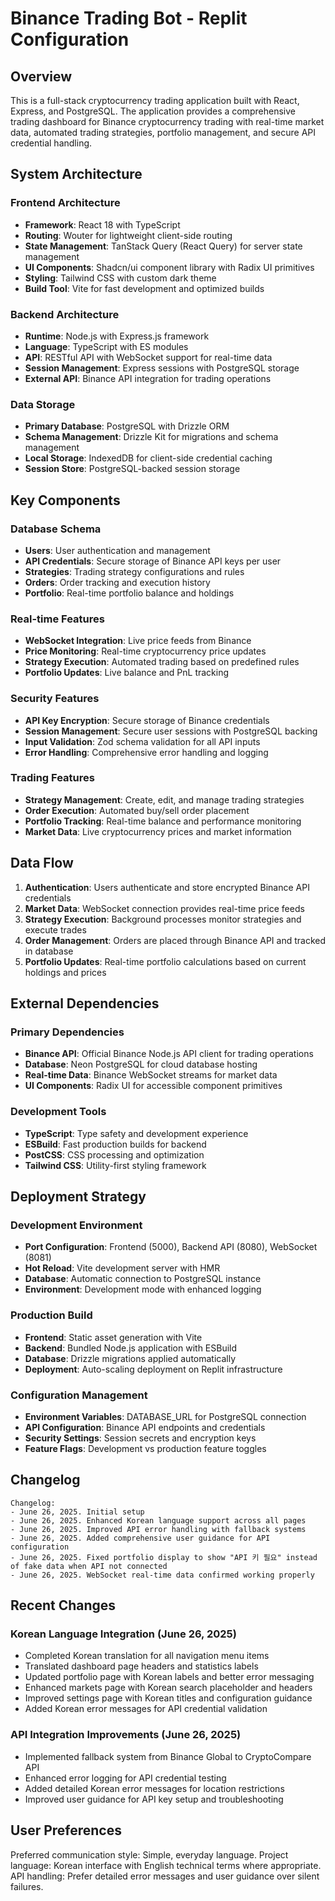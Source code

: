 # Binance Trading Bot - Replit Configuration

## Overview

This is a full-stack cryptocurrency trading application built with React, Express, and PostgreSQL. The application provides a comprehensive trading dashboard for Binance cryptocurrency trading with real-time market data, automated trading strategies, portfolio management, and secure API credential handling.

## System Architecture

### Frontend Architecture
- **Framework**: React 18 with TypeScript
- **Routing**: Wouter for lightweight client-side routing
- **State Management**: TanStack Query (React Query) for server state management
- **UI Components**: Shadcn/ui component library with Radix UI primitives
- **Styling**: Tailwind CSS with custom dark theme
- **Build Tool**: Vite for fast development and optimized builds

### Backend Architecture
- **Runtime**: Node.js with Express.js framework
- **Language**: TypeScript with ES modules
- **API**: RESTful API with WebSocket support for real-time data
- **Session Management**: Express sessions with PostgreSQL storage
- **External API**: Binance API integration for trading operations

### Data Storage
- **Primary Database**: PostgreSQL with Drizzle ORM
- **Schema Management**: Drizzle Kit for migrations and schema management
- **Local Storage**: IndexedDB for client-side credential caching
- **Session Store**: PostgreSQL-backed session storage

## Key Components

### Database Schema
- **Users**: User authentication and management
- **API Credentials**: Secure storage of Binance API keys per user
- **Strategies**: Trading strategy configurations and rules
- **Orders**: Order tracking and execution history
- **Portfolio**: Real-time portfolio balance and holdings

### Real-time Features
- **WebSocket Integration**: Live price feeds from Binance
- **Price Monitoring**: Real-time cryptocurrency price updates
- **Strategy Execution**: Automated trading based on predefined rules
- **Portfolio Updates**: Live balance and PnL tracking

### Security Features
- **API Key Encryption**: Secure storage of Binance credentials
- **Session Management**: Secure user sessions with PostgreSQL backing
- **Input Validation**: Zod schema validation for all API inputs
- **Error Handling**: Comprehensive error handling and logging

### Trading Features
- **Strategy Management**: Create, edit, and manage trading strategies
- **Order Execution**: Automated buy/sell order placement
- **Portfolio Tracking**: Real-time balance and performance monitoring
- **Market Data**: Live cryptocurrency prices and market information

## Data Flow

1. **Authentication**: Users authenticate and store encrypted Binance API credentials
2. **Market Data**: WebSocket connection provides real-time price feeds
3. **Strategy Execution**: Background processes monitor strategies and execute trades
4. **Order Management**: Orders are placed through Binance API and tracked in database
5. **Portfolio Updates**: Real-time portfolio calculations based on current holdings and prices

## External Dependencies

### Primary Dependencies
- **Binance API**: Official Binance Node.js API client for trading operations
- **Database**: Neon PostgreSQL for cloud database hosting
- **Real-time Data**: Binance WebSocket streams for market data
- **UI Components**: Radix UI for accessible component primitives

### Development Tools
- **TypeScript**: Type safety and development experience
- **ESBuild**: Fast production builds for backend
- **PostCSS**: CSS processing and optimization
- **Tailwind CSS**: Utility-first styling framework

## Deployment Strategy

### Development Environment
- **Port Configuration**: Frontend (5000), Backend API (8080), WebSocket (8081)
- **Hot Reload**: Vite development server with HMR
- **Database**: Automatic connection to PostgreSQL instance
- **Environment**: Development mode with enhanced logging

### Production Build
- **Frontend**: Static asset generation with Vite
- **Backend**: Bundled Node.js application with ESBuild
- **Database**: Drizzle migrations applied automatically
- **Deployment**: Auto-scaling deployment on Replit infrastructure

### Configuration Management
- **Environment Variables**: DATABASE_URL for PostgreSQL connection
- **API Configuration**: Binance API endpoints and credentials
- **Security Settings**: Session secrets and encryption keys
- **Feature Flags**: Development vs production feature toggles

## Changelog
```
Changelog:
- June 26, 2025. Initial setup
- June 26, 2025. Enhanced Korean language support across all pages
- June 26, 2025. Improved API error handling with fallback systems
- June 26, 2025. Added comprehensive user guidance for API configuration
- June 26, 2025. Fixed portfolio display to show "API 키 필요" instead of fake data when API not connected
- June 26, 2025. WebSocket real-time data confirmed working properly
```

## Recent Changes

### Korean Language Integration (June 26, 2025)
- Completed Korean translation for all navigation menu items
- Translated dashboard page headers and statistics labels
- Updated portfolio page with Korean labels and better error messaging
- Enhanced markets page with Korean search placeholder and headers
- Improved settings page with Korean titles and configuration guidance
- Added Korean error messages for API credential validation

### API Integration Improvements (June 26, 2025)
- Implemented fallback system from Binance Global to CryptoCompare API
- Enhanced error logging for API credential testing
- Added detailed Korean error messages for location restrictions
- Improved user guidance for API key setup and troubleshooting

## User Preferences

Preferred communication style: Simple, everyday language.
Project language: Korean interface with English technical terms where appropriate.
API handling: Prefer detailed error messages and user guidance over silent failures.